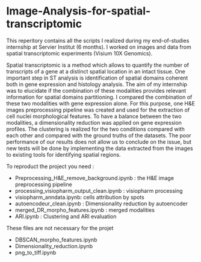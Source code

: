 # Image-Analysis-for-spatial-transcriptomic

This reperitory contains all the scripts I realized during my end-of-studies internship at Servier Institut (6 months). I worked on images and data from spatial transcriptomic experiments (Visium 10X Genomics).

Spatial transcriptomic is a method which allows to quantify the number of transcripts of a gene at a distinct spatial location in an intact tissue. One important step in ST analysis is identification of spatial domains coherent both in gene expression and histology analysis. The aim of my internship was to elucidate if the combination of these modalities provides relevant information for spatial domains partitioning. I compared the combination of these two modalities with gene expression alone. For this purpose, one H&E images preprocessing pipeline was created and used for the extraction of cell nuclei morphological features. To have a balance between the two modalities, a dimensionality reduction was applied on gene expression profiles. The clustering is realized for the two conditions compared with each other and compared with the ground truths of the datasets. The poor performance of our results does not allow us to conclude on the issue, but new tests will be done by implementing the data extracted from the images to existing tools for identifying spatial regions.

To reproduct the project you need :
- Preprocessing_H&E_remove_background.ipynb : the H&E image preprocessing pipeline 
- processing_visiopharm_output_clean.ipynb : visiopharm processing
- visiopharm_anndata.ipynb: cells attribution by spots
- autoencodeur_clean.ipynb : Dimensionality reduction by autoencoder
- merged_DR_morpho_features.ipynb : merged modalities
- ARI.ipynb : Clustering and ARI evaluation

These files are not necessary for the projet
- DBSCAN_morpho_features.ipynb
- Dimensionality_reduction.ipynb
- png_to_tiff.ipynb
